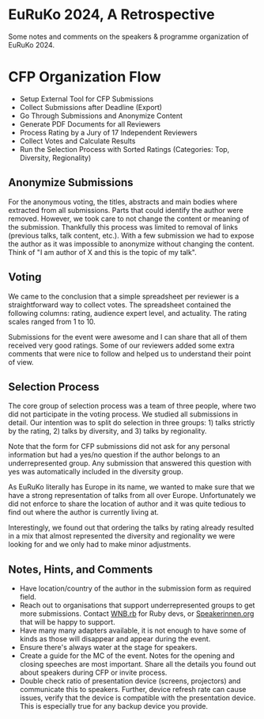 
# EuRuKo 2024, A Retrospective

Some notes and comments on the speakers & programme organization of EuRuKo
2024.

# CFP Organization Flow

- Setup External Tool for CFP Submissions
- Collect Submissions after Deadline (Export)
- Go Through Submissions and Anonymize Content
- Generate PDF Documents for all Reviewers
- Process Rating by a Jury of 17 Independent Reviewers
- Collect Votes and Calculate Results
- Run the Selection Process with Sorted Ratings (Categories: Top, Diversity,
  Regionality)

## Anonymize Submissions

For the anonymous voting, the titles, abstracts and main bodies where extracted
from all submissions. Parts that could identify the author were removed.
However, we took care to not change the content or meaning of the submission.
Thankfully this process was limited to removal of links (previous talks, talk
content, etc.). With a few submission we had to expose the author as it was
impossible to anonymize without changing the content. Think of "I am author of
X and this is the topic of my talk".

## Voting

We came to the conclusion that a simple spreadsheet per reviewer is a
straightforward way to collect votes. The spreadsheet contained the following
columns: rating, audience expert level, and actuality. The rating scales ranged
from 1 to 10.

Submissions for the event were awesome and I can share that all of them
received very good ratings. Some of our reviewers added some extra comments
that were nice to follow and helped us to understand their point of view.

## Selection Process

The core group of selection process was a team of three people, where two did
not participate in the voting process. We studied all submissions in detail.
Our intention was to split do selection in three groups: 1) talks strictly by
the rating, 2) talks by diversity, and 3) talks by regionality.

Note that the form for CFP submissions did not ask for any personal information
but had a yes/no question if the author belongs to an underrepresented group.
Any submission that answered this question with yes was automatically included
in the diversity group.

As EuRuKo literally has Europe in its name, we wanted to make sure that we have
a strong representation of talks from all over Europe. Unfortunately we did not
enforce to share the location of author and it was quite tedious to find out
where the author is currently living at.

Interestingly, we found out that ordering the talks by rating already resulted
in a mix that almost represented the diversity and regionality we were looking
for and we only had to make minor adjustments.

## Notes, Hints, and Comments

- Have location/country of the author in the submission form as required field.
- Reach out to organisations that support underrepresented groups to get more
  submissions. Contact [WNB.rb](https://www.wnb-rb.dev/) for Ruby devs, or
  [Speakerinnen.org](https://www.speakerinnen.org/en) that will be happy to
  support.
- Have many many adapters available, it is not enough to have some of kinds as
  those will disappear and appear during the event.
- Ensure there's always water at the stage for speakers.
- Create a guide for the MC of the event. Notes for the opening and closing
  speeches are most important. Share all the details you found out about
  speakers during CFP or invite process.
- Double check ratio of presentation device (screens, projectors) and
  communicate this to speakers. Further, device refresh rate can cause issues,
  verify that the device is compatible with the presentation device. This is
  especially true for any backup device you provide.

